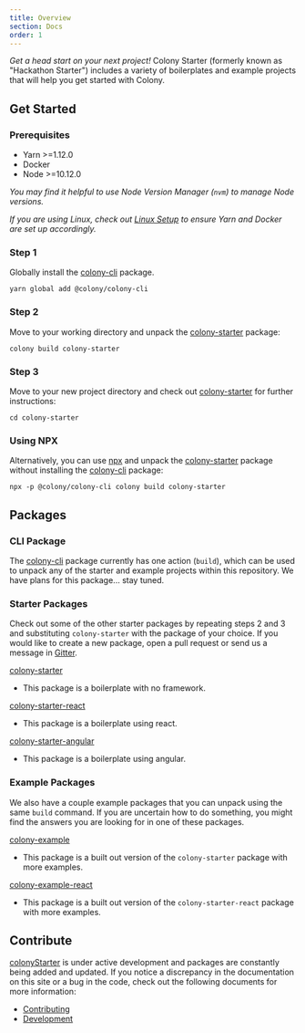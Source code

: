 ```yaml
---
title: Overview
section: Docs
order: 1
---
```


_Get a head start on your next project!_ Colony Starter (formerly known as "Hackathon Starter") includes a variety of boilerplates and example projects that will help you get started with Colony.

## Get Started

### Prerequisites

- Yarn >=1.12.0
- Docker
- Node >=10.12.0

_You may find it helpful to use Node Version Manager (`nvm`) to manage Node versions._

_If you are using Linux, check out [Linux Setup](/docs-linux-setup) to ensure Yarn and Docker are set up accordingly._

### Step 1

Globally install the [colony-cli](/cli-colony-cli) package.

```
yarn global add @colony/colony-cli
```

### Step 2

Move to your working directory and unpack the [colony-starter](/starters-colony-starter) package:

```
colony build colony-starter
```

### Step 3

Move to your new project directory and check out [colony-starter](/starters-colony-starter) for further instructions:

```
cd colony-starter
```

### Using NPX

Alternatively, you can use [npx](https://www.npmjs.com/package/npx) and unpack the [colony-starter](/packages/colony-starter) package without installing the [colony-cli](/packages/colony-cli) package:

```
npx -p @colony/colony-cli colony build colony-starter
```

## Packages

### CLI Package

The [colony-cli](/cli-colony-cli) package currently has one action (`build`), which can be used to unpack any of the starter and example projects within this repository. We have plans for this package... stay tuned.

### Starter Packages

Check out some of the other starter packages by repeating steps 2 and 3 and substituting `colony-starter` with the package of your choice. If you would like to create a new package, open a pull request or send us a message in [Gitter](https://gitter.im/JoinColony/colonyStarter).

[colony-starter](/starters-colony-starter)

- This package is a boilerplate with no framework.

[colony-starter-react](/starters-colony-starter-react)

- This package is a boilerplate using react.

[colony-starter-angular](/starters-colony-starter-angular)

- This package is a boilerplate using angular.

### Example Packages

We also have a couple example packages that you can unpack using the same `build` command. If you are uncertain how to do something, you might find the answers you are looking for in one of these packages.

[colony-example](/examples-colony-example)

- This package is a built out version of the `colony-starter` package with more examples.

[colony-example-react](/examples-colony-example-react)

- This package is a built out version of the `colony-starter-react` package with more examples.

## Contribute

[colonyStarter](https://github.com/JoinColony/colonyStarter) is under active development and packages are constantly being added and updated. If you notice a discrepancy in the documentation on this site or a bug in the code, check out the following documents for more information:

- [Contributing](https://github.com/JoinColony/colonyStarter/blob/master/.github/CONTRIBUTING.md)
- [Development](https://github.com/JoinColony/colonyStarter/blob/master/.github/DEVELOPMENT.md)
